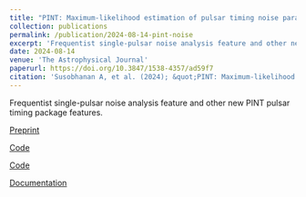 ```yaml
---
title: "PINT: Maximum-likelihood estimation of pulsar timing noise parameters"
collection: publications
permalink: /publication/2024-08-14-pint-noise
excerpt: 'Frequentist single-pulsar noise analysis feature and other new features in the PINT pulsar timing package.'
date: 2024-08-14
venue: 'The Astrophysical Journal'
paperurl: https://doi.org/10.3847/1538-4357/ad59f7
citation: 'Susobhanan A, et al. (2024); &quot;PINT: Maximum-likelihood estimation of pulsar timing noise parameters.&quot; <i>ApJ</i> 971 150.'
---
```

Frequentist single-pulsar noise analysis feature and other new PINT pulsar timing package features.

[Preprint](https://arxiv.org/abs/2405.01977)

[Code](https://github.com/nanograv/PINT)

[Code](https://github.com/abhisrkckl/pint-noise)

[Documentation](https://nanograv-pint.readthedocs.io/)